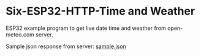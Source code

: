# Six-ESP32-HTTP-Time and Weather
ESP32 example program to get live date time and weather from open-meteo.com server.

Sample json response from server: [sample.json](https://github.com/Tools-and-Tutorials/ESP32-Examples-and-Projects/blob/main/0.Basics/Six-ESP32-HTTP-Time%20and%20Weather/sample.json)

